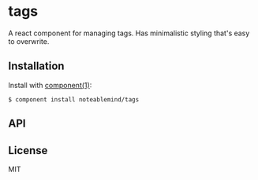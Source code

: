 
# tags

  A react component for managing tags. Has minimalistic styling that's easy to
  overwrite.

## Installation

  Install with [component(1)](http://component.io):

    $ component install noteablemind/tags

## API



## License

  MIT
